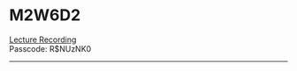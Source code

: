 # M2W6D2

[Lecture Recording](https://us02web.zoom.us/rec/share/LpAoG3cEVE0ollv5qto4y0xAybLKdtufN7GYJoyR9a6J6XfD6nEB6mRQ0hUwCmQX.76_vgbtrpVun8lOx)
<br />
Passcode: R$NUzNK0

---
